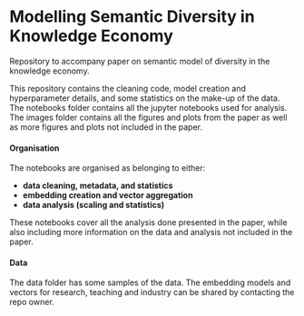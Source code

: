 # Modelling Semantic Diversity in Knowledge Economy

Repository to accompany paper on semantic model of diversity in the knowledge economy. 

This repository contains the cleaning code, model creation and hyperparameter details, and some statistics on the make-up of the data. The notebooks folder contains all the jupyter notebooks used for analysis. The images folder contains all the figures and plots from the paper as well as more figures and plots not included in the paper. 

#### Organisation

The notebooks are organised as belonging to either: 

- **data cleaning, metadata, and statistics**
- **embedding creation and vector aggregation** 
- **data analysis (scaling and statistics)**

These notebooks cover all the analysis done presented in the paper, while also including more information on the data and analysis not included in the paper. 

#### Data

The data folder has some samples of the data. The embedding models and vectors for research, teaching and industry can be shared by contacting the repo owner. 
